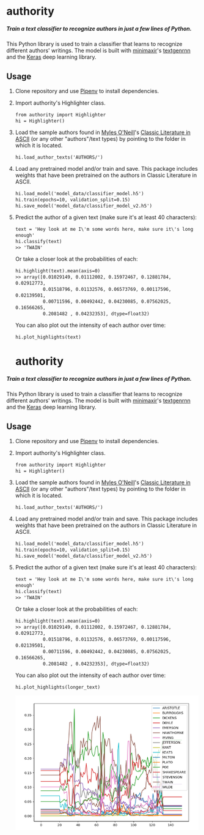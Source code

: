 # authority
##### Train a text classifier to recognize authors in just a few lines of Python. 

This Python library is used to train a classifier that learns to recognize different authors' writings. The model is built with [minimaxir](https://github.com/minimaxir)'s [textgenrnn](https://github.com/minimaxir/textgenrnn) and the [Keras](https://keras.io) deep learning library. 

## Usage
 1. Clone repository and use [Pipenv](https://docs.pipenv.org/) to install dependencies. 

 2. Import authority's Highlighter class.

        from authority import Highlighter
        hi = Highlighter()

 3. Load the sample authors found in [Myles O'Neill](https://www.kaggle.com/mylesoneill)'s [Classic Literature in ASCII](https://www.kaggle.com/mylesoneill/classic-literature-in-ascii) (or any other "authors"/text types) by pointing to the folder in which it is located.

        hi.load_author_texts('AUTHORS/')

 4. Load any pretrained model and/or train and save. This package includes weights that have been pretrained on the authors in Classic Literature in ASCII. 

        hi.load_model('model_data/classifier_model.h5')
        hi.train(epochs=10, validation_split=0.15)
        hi.save_model('model_data/classifier_model_v2.h5')

 5. Predict the author of a given text (make sure it's at least 40 characters):

        text = 'Hey look at me I\'m some words here, make sure it\'s long enough'
        hi.classify(text)
        >> 'TWAIN'

    Or take a closer look at the probabilities of each:

        hi.highlight(text).mean(axis=0)
        >> array([0.01029149, 0.01112002, 0.15972467, 0.12881784, 0.02912773,
                  0.01518796, 0.01132576, 0.06573769, 0.00117596, 0.02139501,
                  0.00711596, 0.00492442, 0.04230085, 0.07562025, 0.16566265,
                  0.2081482 , 0.04232353], dtype=float32)

    You can also plot out the intensity of each author over time: 

        hi.plot_highlights(text)
        
    # authority
##### Train a text classifier to recognize authors in just a few lines of Python. 

This Python library is used to train a classifier that learns to recognize different authors' writings. The model is built with [minimaxir](https://github.com/minimaxir)'s [textgenrnn](https://github.com/minimaxir/textgenrnn) and the [Keras](https://keras.io) deep learning library. 

## Usage
 1. Clone repository and use [Pipenv](https://docs.pipenv.org/) to install dependencies. 

 2. Import authority's Highlighter class.

        from authority import Highlighter
        hi = Highlighter()

 3. Load the sample authors found in [Myles O'Neill](https://www.kaggle.com/mylesoneill)'s [Classic Literature in ASCII](https://www.kaggle.com/mylesoneill/classic-literature-in-ascii) (or any other "authors"/text types) by pointing to the folder in which it is located.

        hi.load_author_texts('AUTHORS/')

 4. Load any pretrained model and/or train and save. This package includes weights that have been pretrained on the authors in Classic Literature in ASCII. 

        hi.load_model('model_data/classifier_model.h5')
        hi.train(epochs=10, validation_split=0.15)
        hi.save_model('model_data/classifier_model_v2.h5')

 5. Predict the author of a given text (make sure it's at least 40 characters):

        text = 'Hey look at me I\'m some words here, make sure it\'s long enough'
        hi.classify(text)
        >> 'TWAIN'

    Or take a closer look at the probabilities of each:

        hi.highlight(text).mean(axis=0)
        >> array([0.01029149, 0.01112002, 0.15972467, 0.12881784, 0.02912773,
                  0.01518796, 0.01132576, 0.06573769, 0.00117596, 0.02139501,
                  0.00711596, 0.00492442, 0.04230085, 0.07562025, 0.16566265,
                  0.2081482 , 0.04232353], dtype=float32)

    You can also plot out the intensity of each author over time: 

        hi.plot_highlights(longer_text)
  
    ![img](https://github.com/graufox/authority/blob/master/plot_highlights_demo_image.png)

